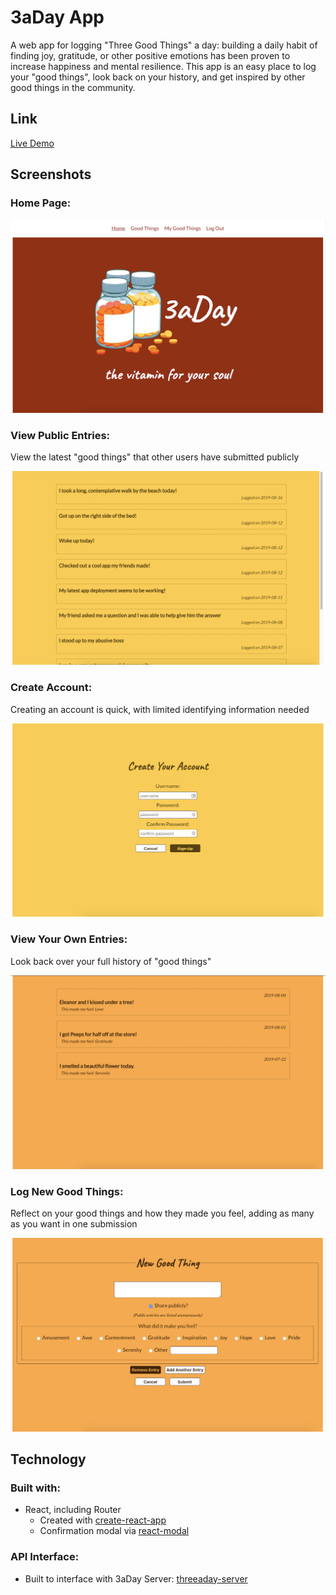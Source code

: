 # 3aDay App

A web app for logging "Three Good Things" a day: building a daily habit of finding joy, gratitude, or other positive emotions has been proven to increase happiness and mental resilience. This app is an easy place to log your "good things", look back on your history, and get inspired by other good things in the community.

## Link

[Live Demo](https://threeaday-app.carmarsden.now.sh)

## Screenshots

### Home Page:

![home page](screenshots/homepage.png)

### View Public Entries:

View the latest "good things" that other users have submitted publicly

![public entries](screenshots/public-entries.png)

### Create Account:

Creating an account is quick, with limited identifying information needed

![create account](screenshots/create-acct.png)

### View Your Own Entries:

Look back over your full history of "good things"

![private entries](screenshots/private-entries.png)

### Log New Good Things:

Reflect on your good things and how they made you feel, adding as many as you want in one submission

![add entries](screenshots/add-entries.png)

## Technology

### Built with:
* React, including Router
    * Created with [create-react-app](https://github.com/facebook/create-react-app)
    * Confirmation modal via [react-modal](https://github.com/reactjs/react-modal)

### API Interface:
* Built to interface with 3aDay Server: [threeaday-server](https://github.com/carmarsden/threeaday-server)